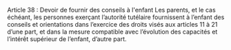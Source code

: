 Article 38 : Devoir de fournir des conseils à l'enfant
Les parents, et le cas échéant, les personnes exerçant l’autorité tutélaire fournissent à l’enfant des conseils et orientations dans l’exercice des droits visés aux articles 11 à 21 d’une part, et dans la mesure compatible avec l’évolution des capacités et l’intérêt supérieur de l’enfant, d’autre part.